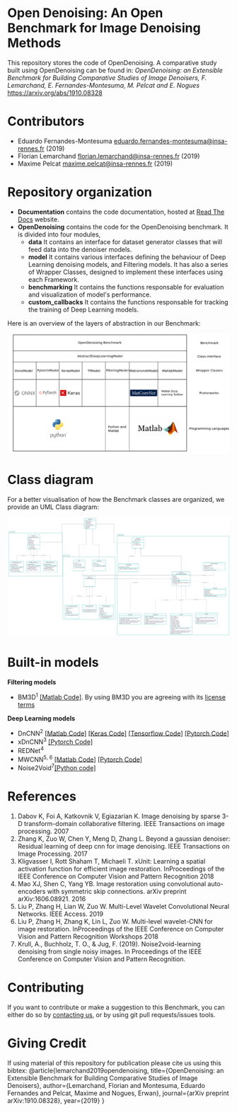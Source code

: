 # Open Denoising: An Open Benchmark for Image Denoising Methods
This repository stores the code of OpenDenoising. A comparative study built using OpenDenoising can be found in: _OpenDenoising: an Extensible Benchmark for Building Comparative Studies of Image Denoisers, F. Lemarchand, E. Fernandes-Montesuma, M. Pelcat and E. Nogues_ https://arxiv.org/abs/1910.08328

# Contributors <a name="Contributors"></a>
- Eduardo Fernandes-Montesuma eduardo.fernandes-montesuma@insa-rennes.fr (2019)
- Florian Lemarchand florian.lemarchand@insa-rennes.fr (2019)
- Maxime Pelcat maxime.pelcat@insa-rennes.fr (2019)

# Repository organization

* __Documentation__ contains the code documentation, hosted at [Read The Docs](https://opendenoising-docs.readthedocs.io/en/latest/) website.
* __OpenDenoising__ contains the code for the OpenDenoising benchmark. It is divided into four modules,
    * __data__ It contains an interface for dataset generator classes that will feed data into the denoiser models.
    * __model__ It contains various interfaces defining the behaviour of Deep Learning denoising models, and Filtering models.
                It has also a series of Wrapper Classes, designed to implement these interfaces using each Framework.
    * __benchmarking__ It contains the functions responsable for evaluation and visualization of model's performance.
    * __custom_callbacks__ It contains the functions responsable for tracking the training of Deep Learning models.

Here is an overview of the layers of abstraction in our Benchmark:

![](./Figures/FrameworkSchematic.png)

# Class diagram

For a better visualisation of how the Benchmark classes are organized, we provide an UML Class diagram:

![](./Figures/ClassDiagram.png)

# Built-in models

__Filtering models__
* BM3D<sup>1</sup> [[Matlab Code]](ttp://www.cs.tut.fi/~foi/GCF-BM3D/). By using BM3D you are agreeing with its [license terms](http://www.cs.tut.fi/~foi/GCF-BM3D/legal_notice.html)

__Deep Learning models__
* DnCNN<sup>2</sup> [[Matlab Code]](https://github.com/cszn/DnCNN/) [[Keras Code]](https://github.com/cszn/DnCNN/tree/master/TrainingCodes/dncnn_keras) [[Tensorflow Code]](https://github.com/wbhu/DnCNN-tensorflow) [[Pytorch Code]](https://github.com/SaoYan/DnCNN-PyTorch)
* xDnCNN<sup>3</sup> [[Pytorch Code]](https://github.com/kligvasser/xUnit)
* REDNet<sup>4</sup>
* MWCNN<sup>5, 6</sup> [[Matlab Code]](https://github.com/lpj0/MWCNN) [[Pytorch Code]](https://github.com/lpj0/MWCNN_PyTorch)
* Noise2Void<sup>7</sup>[[Python code]](https://github.com/juglab/n2v)


# References

1. Dabov K, Foi A, Katkovnik V, Egiazarian K. Image denoising by sparse 3-D transform-domain collaborative
   filtering. IEEE Transactions on image processing. 2007
2. Zhang K, Zuo W, Chen Y, Meng D, Zhang L. Beyond a gaussian denoiser: Residual learning of deep cnn for image
   denoising. IEEE Transactions on Image Processing. 2017 <a name="dncnn"></a>
3. Kligvasser I, Rott Shaham T, Michaeli T. xUnit: Learning a spatial activation function for efficient image
   restoration. InProceedings of the IEEE Conference on Computer Vision and Pattern Recognition 2018
4. Mao XJ, Shen C, Yang YB. Image restoration using convolutional auto-encoders with symmetric skip connections.
   arXiv preprint arXiv:1606.08921. 2016
5. Liu P, Zhang H, Lian W, Zuo W. Multi-Level Wavelet Convolutional Neural Networks. IEEE Access. 2019
6. Liu P, Zhang H, Zhang K, Lin L, Zuo W. Multi-level wavelet-CNN for image restoration. InProceedings of the IEEE
   Conference on Computer Vision and Pattern Recognition Workshops 2018
7. Krull, A., Buchholz, T. O., & Jug, F. (2019). Noise2void-learning denoising from single noisy images. In Proceedings of      the IEEE Conference on Computer Vision and Pattern Recognition.


# Contributing

If you want to contribute or make a suggestion to this Benchmark, you can either do so by [contacting us](#Contributors),
or by using git pull requests/issues tools.

# Giving Credit
If using material of this repository for publication please cite us using this bibtex:
@article{lemarchand2019opendenoising,
   title={OpenDenoising: an Extensible Benchmark for Building Comparative Studies of Image Denoisers},
   author={Lemarchand, Florian and Montesuma, Eduardo Fernandes and Pelcat, Maxime and Nogues, Erwan},
   journal={arXiv preprint arXiv:1910.08328},
   year={2019}
}


